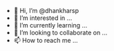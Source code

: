 - 👋 Hi, I’m @dhankharsp
- 👀 I’m interested in ...
- 🌱 I’m currently learning ...
- 💞️ I’m looking to collaborate on ...
- 📫 How to reach me ...

<!---
dhankharsp/dhankharsp is a ✨ special ✨ repository because its `README.md` (this file) appears on your GitHub profile.
You can click the Preview link to take a look at your changes.
--->
